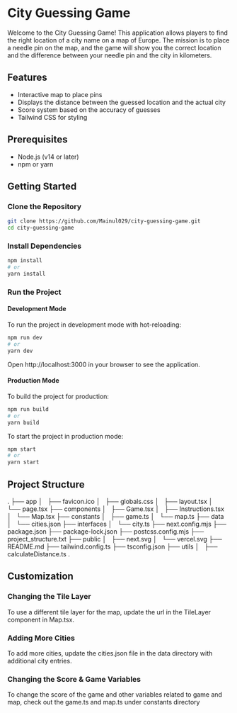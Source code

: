 # City Guessing Game

Welcome to the City Guessing Game! This application allows players to find the right location of a city name on a map of Europe. The mission is to place a needle pin on the map, and the game will show you the correct location and the difference between your needle pin and the city in kilometers.

## Features

- Interactive map to place pins
- Displays the distance between the guessed location and the actual city
- Score system based on the accuracy of guesses
- Tailwind CSS for styling

## Prerequisites

- Node.js (v14 or later)
- npm or yarn

## Getting Started

### Clone the Repository

```bash
git clone https://github.com/Mainul029/city-guessing-game.git
cd city-guessing-game
```

### Install Dependencies

```bash
npm install
# or
yarn install
```

### Run the Project

#### Development Mode

To run the project in development mode with hot-reloading:

```bash
npm run dev
# or
yarn dev
```

Open http://localhost:3000 in your browser to see the application.

#### Production Mode

To build the project for production:

```bash
npm run build
# or
yarn build
```

To start the project in production mode:

```bash
npm start
# or
yarn start
```

## Project Structure

.
├── app
│   ├── favicon.ico
│   ├── globals.css
│   ├── layout.tsx
│   └── page.tsx
├── components
│   ├── Game.tsx
│   ├── Instructions.tsx
│   └── Map.tsx
├── constants
│   ├── game.ts
│   └── map.ts
├── data
│   └── cities.json
├── interfaces
│   └── city.ts
├── next.config.mjs
├── package.json
├── package-lock.json
├── postcss.config.mjs
├── project_structure.txt
├── public
│   ├── next.svg
│   └── vercel.svg
├── README.md
├── tailwind.config.ts
├── tsconfig.json
├── utils
│   ├── calculateDistance.ts
.

## Customization

### Changing the Tile Layer

To use a different tile layer for the map, update the url in the TileLayer component in Map.tsx.

### Adding More Cities

To add more cities, update the cities.json file in the data directory with additional city entries.

### Changing the Score & Game Variables

To change the score of the game and other variables related to game and map, check out the game.ts and map.ts under constants directory
